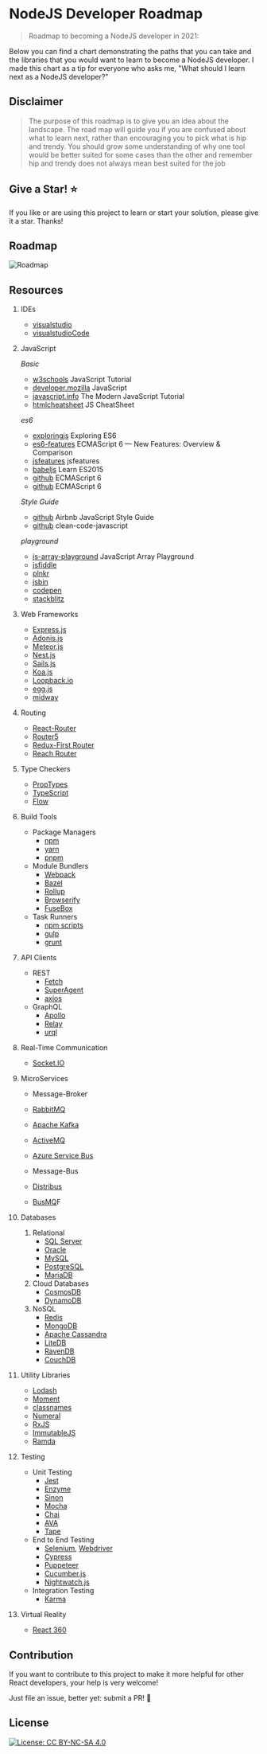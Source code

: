 # NodeJS Developer Roadmap

> Roadmap to becoming a NodeJS developer in 2021:

Below you can find a chart demonstrating the paths that you can take and the libraries that you would want to learn to become a NodeJS developer. I made this chart as a tip for everyone who asks me, "What should I learn next as a NodeJS developer?"

## Disclaimer

> The purpose of this roadmap is to give you an idea about the landscape. The road map will guide you if you are confused about what to learn next, rather than encouraging you to pick what is hip and trendy. You should grow some understanding of why one tool would be better suited for some cases than the other and remember hip and trendy does not always mean best suited for the job

## Give a Star! :star:

If you like or are using this project to learn or start your solution, please give it a star. Thanks!

## Roadmap

![Roadmap](./images/nodejs-developer-roadmap.png)

## Resources

1. IDEs

   - [visualstudio](https://visualstudio.microsoft.com/downloads/)
   - [visualstudioCode](https://code.visualstudio.com/Download)

2. JavaScript

   _Basic_

   - [w3schools](https://www.w3schools.com/js/default.asp) JavaScript Tutorial
   - [developer.mozilla](https://developer.mozilla.org/en-US/docs/Web/JavaScript) JavaScript
   - [javascript.info](https://javascript.info/) The Modern JavaScript Tutorial
   - [htmlcheatsheet](https://htmlcheatsheet.com/js/) JS CheatSheet

   _es6_

   - [exploringjs](https://exploringjs.com/es6/index.html) Exploring ES6
   - [es6-features](http://es6-features.org/#Constants) ECMAScript 6 — New Features: Overview & Comparison
   - [jsfeatures](https://jsfeatures.in) jsfeatures
   - [babeljs](https://babeljs.io/docs/en/learn) Learn ES2015
   - [github](https://github.com/lukehoban/es6features) ECMAScript 6
   - [github](https://github.com/sudheerj/ECMAScript-features) ECMAScript 6

   _Style Guide_

   - [github](https://github.com/airbnb/javascript) Airbnb JavaScript Style Guide
   - [github](https://github.com/ryanmcdermott/clean-code-javascript) clean-code-javascript

   _playground_

   - [js-array-playground](https://js-array-playground.firebaseapp.com/) JavaScript Array Playground
   - [jsfiddle](https://jsfiddle.net/)
   - [plnkr](https://plnkr.co/)
   - [jsbin](https://jsbin.com/?html,output)
   - [codepen](https://codepen.io/pen/)
   - [stackblitz](https://stackblitz.com/)

3. Web Frameworks

   - [Express.js](https://expressjs.com/)
   - [Adonis.js](https://adonisjs.com/)
   - [Meteor.js](https://www.meteor.com/)
   - [Nest.js](https://nestjs.com/)
   - [Sails.js](https://sailsjs.com/)
   - [Koa.js](https://koajs.com/)
   - [Loopback.io](https://loopback.io/)
   - [egg.js](https://eggjs.org/en/index.html)
   - [midway](https://midwayjs.org/midway/en/)

4. Routing

   - [React-Router](https://reacttraining.com/react-router/)
   - [Router5](https://router5.js.org/)
   - [Redux-First Router](https://github.com/faceyspacey/redux-first-router)
   - [Reach Router](https://reach.tech/router/)

5. Type Checkers

   - [PropTypes](https://reactjs.org/docs/typechecking-with-proptypes.html)
   - [TypeScript](https://www.typescriptlang.org/)
   - [Flow](https://flow.org/en/)

6. Build Tools

   - Package Managers
     - [npm](https://www.npmjs.com/)
     - [yarn](https://yarnpkg.com/lang/en/)
     - [pnpm](https://pnpm.js.org/)
   - Module Bundlers
     - [Webpack](https://webpack.js.org/)
     - [Bazel](https://bazel.build/)
     - [Rollup](https://rollupjs.org/guide/en)
     - [Browserify](http://browserify.org/)
     - [FuseBox](https://fuse-box.org/)
   - Task Runners
     - [npm scripts](https://docs.npmjs.com/misc/scripts)
     - [gulp](https://gulpjs.com/)
     - [grunt](https://gruntjs.com/)

7. API Clients

   - REST
     - [Fetch](https://developer.mozilla.org/en-US/docs/Web/API/Fetch_API)
     - [SuperAgent](https://visionmedia.github.io/superagent/)
     - [axios](https://github.com/axios/axios)
   - GraphQL
     - [Apollo](https://www.apollographql.com/docs/react/)
     - [Relay](https://facebook.github.io/relay/)
     - [urql](https://github.com/FormidableLabs/urql)

8. Real-Time Communication

   - [Socket.IO](https://socket.io/)

9. MicroServices

   - Message-Broker

   - [RabbitMQ](https://www.rabbitmq.com/tutorials/tutorial-one-javascript.html)
   - [Apache Kafka](https://www.npmjs.com/package/kafka-node)
   - [ActiveMQ](https://github.com/apache/activemq)
   - [Azure Service Bus](https://docs.microsoft.com/en-us/azure/service-bus-messaging/service-bus-messaging-overview)

   - Message-Bus
   - [Distribus](https://distribus.com/)
   - [BusMQ](https://github.com/capriza/node-busmq)F

10. Databases

    1. Relational
       - [SQL Server](https://www.microsoft.com/sql-server/sql-server-2019)
       - [Oracle](https://www.oracle.com/database/technologies/oracle-database-software-downloads.html)
       - [MySQL](https://www.mysql.com)
       - [PostgreSQL](https://www.postgresql.org)
       - [MariaDB](https://mariadb.org)
    2. Cloud Databases
       - [CosmosDB](https://docs.microsoft.com/azure/cosmos-db)
       - [DynamoDB](https://aws.amazon.com/dynamodb)
    3. NoSQL
       - [Redis](https://redis.io)
       - [MongoDB](https://docs.microsoft.com/aspnet/core/tutorials/first-mongo-app)
       - [Apache Cassandra](http://cassandra.apache.org)
       - [LiteDB](https://github.com/mbdavid/LiteDB)
       - [RavenDB](https://github.com/ravendb/ravendb)
       - [CouchDB](http://couchdb.apache.org)

11. Utility Libraries

    - [Lodash](https://lodash.com/)
    - [Moment](https://momentjs.com/)
    - [classnames](https://github.com/JedWatson/classnames)
    - [Numeral](http://numeraljs.com/)
    - [RxJS](http://reactivex.io/)
    - [ImmutableJS](https://facebook.github.io/immutable-js/)
    - [Ramda](https://ramdajs.com/)

12. Testing

    - Unit Testing
      - [Jest](https://facebook.github.io/jest/)
      - [Enzyme](http://airbnb.io/enzyme/)
      - [Sinon](http://sinonjs.org/)
      - [Mocha](https://mochajs.org/)
      - [Chai](http://www.chaijs.com/)
      - [AVA](https://github.com/avajs/ava)
      - [Tape](https://github.com/substack/tape)
    - End to End Testing
      - [Selenium](https://www.seleniumhq.org/), [Webdriver](http://webdriver.io/)
      - [Cypress](https://cypress.io/)
      - [Puppeteer](https://pptr.dev/)
      - [Cucumber.js](https://github.com/cucumber/cucumber-js)
      - [Nightwatch.js](http://nightwatchjs.org/)
    - Integration Testing
      - [Karma](https://karma-runner.github.io/)

13. Virtual Reality

    - [React 360](https://facebook.github.io/react-360/)

## Contribution

If you want to contribute to this project to make it more helpful for other React developers, your help is very welcome!

Just file an issue, better yet: submit a PR! 🙂

## License

[![License: CC BY-NC-SA 4.0](https://img.shields.io/badge/License-CC%20BY--NC--SA%204.0-lightgrey.svg)](https://creativecommons.org/licenses/by-nc-sa/4.0/)
